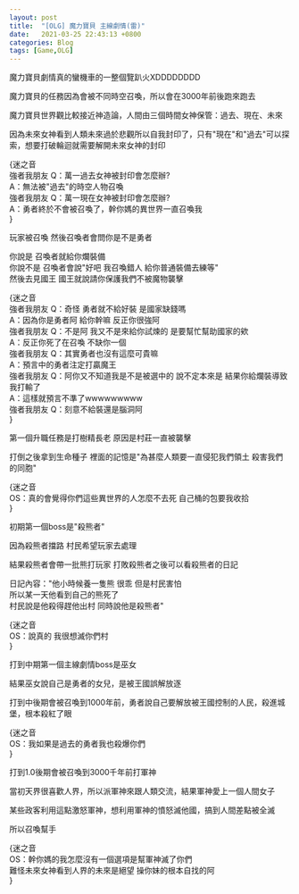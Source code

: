 ```yaml
---
layout: post
title:  "[OLG] 魔力寶貝 主線劇情(雷)"
date:   2021-03-25 22:43:13 +0800
categories: Blog
tags: [Game,OLG]
---
```


魔力寶貝劇情真的蠻機車的一整個覽趴火XDDDDDDDD


魔力寶貝的任務因為會被不同時空召喚，所以會在3000年前後跑來跑去

魔力寶貝世界觀比較接近神造論，人間由三個時間女神保管：過去、現在、未來

因為未來女神看到人類未來過於悲觀所以自我封印了，只有"現在"和"過去"可以探索，想要打破輪迴就需要解開未來女神的封印  

{迷之音  
強者我朋友 Q：萬一過去女神被封印會怎麼辦?  
A：無法被"過去"的時空人物召喚  
強者我朋友 Q：萬一現在女神被封印會怎麼辦?  
A：勇者終於不會被召喚了，幹你媽的異世界一直召喚我  
}



玩家被召喚 然後召喚者會問你是不是勇者

你說是 召喚者就給你爛裝備  
你說不是 召喚者會說"好吧 我召喚錯人 給你普通裝備去練等"  
然後去見國王 國王就說請你保護我們不被魔物襲擊  

{迷之音  
強者我朋友 Q：奇怪 勇者就不給好裝 是國家缺錢嗎  
A：因為你是勇者阿 給你幹嘛 反正你很強阿  
強者我朋友 Q：不是阿 我又不是來給你試煉的 是要幫忙幫助國家的欸  
A：反正你死了在召喚 不缺你一個  
強者我朋友 Q：其實勇者也沒有這麼可貴嘛  
A：預言中的勇者注定打贏魔王  
強者我朋友 Q：阿你又不知道我是不是被選中的 說不定本來是 結果你給爛裝導致我打輸了  
A：這樣就預言不準了wwwwwwwww  
強者我朋友 Q：刻意不給裝還是腦洞阿  
}

第一個升職任務是打樹精長老 原因是村莊一直被襲擊

打倒之後拿到生命種子 裡面的記憶是"為甚麼人類要一直侵犯我們領土 殺害我們的同胞"

{迷之音  
OS：真的會覺得你們這些異世界的人怎麼不去死 自己桶的包要我收拾  
}

初期第一個boss是"殺熊者"

因為殺熊者擋路 村民希望玩家去處理

結果殺熊者會帶一批熊打玩家 打敗殺熊者之後可以看殺熊者的日記

日記內容："他小時候養一隻熊 很乖 但是村民害怕  
所以某一天他看到自己的熊死了  
村民說是他殺得趕他出村 同時說他是殺熊者"

{迷之音  
OS：說真的 我很想滅你們村  
}


打到中期第一個主線劇情boss是巫女

結果巫女說自己是勇者的女兒，是被王國誤解放逐

打到中後期會被召喚到1000年前，勇者說自己要解放被王國控制的人民，殺進城堡，根本殺紅了眼

{迷之音  
OS：我如果是過去的勇者我也殺爆你們  
}


打到1.0後期會被召喚到3000千年前打軍神

當初天界很喜歡人界，所以派軍神來跟人類交流，結果軍神愛上一個人間女子

某些政客利用這點激怒軍神，想利用軍神的憤怒滅他國，搞到人間差點被全滅

所以召喚幫手  

{迷之音  
OS：幹你媽的我怎麼沒有一個選項是幫軍神滅了你們  
難怪未來女神看到人界的未來是絕望 操你妹的根本自找的阿  
}